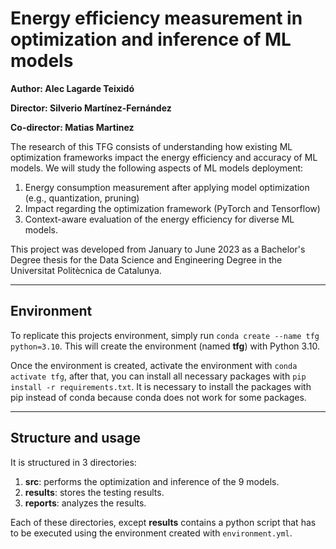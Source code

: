 # Energy efficiency measurement in optimization and inference of ML models

**Author: Alec Lagarde Teixidó**

**Director: Silverio Martínez-Fernández**

**Co-director: Matias Martinez**

The research of this TFG consists of understanding how existing ML optimization frameworks impact the energy efficiency 
and accuracy of ML models. We will study the following aspects of ML models deployment:

1. Energy consumption measurement after applying model optimization (e.g., quantization,
pruning)
2. Impact regarding the optimization framework (PyTorch and Tensorflow)
3. Context-aware evaluation of the energy efficiency for diverse ML models.

This project was developed from January to June 2023 as a Bachelor's Degree thesis for the Data Science and Engineering 
Degree in the Universitat Politècnica de Catalunya.

----------

## Environment
To replicate this projects environment, simply run ``conda create --name tfg python=3.10``. This will create the 
environment (named **tfg**) with Python 3.10.

Once the environment is created, activate the environment with ``conda activate tfg``, after that, you can install all 
necessary packages with ``pip install -r requirements.txt``. It is necessary to install the packages with pip instead of 
conda because conda does not work for some packages.

----------

## Structure and usage

It is structured in 3 directories:

1. **src**: performs the optimization and inference of the 9 models.
2. **results**: stores the testing results.
3. **reports**: analyzes the results.

Each of these directories, except **results** contains a python script that has to be executed using the environment 
created with ``environment.yml``.
